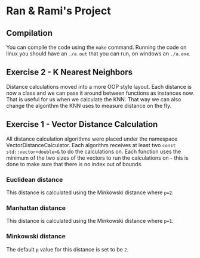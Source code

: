 # Ran & Rami's Project

## Compilation
You can compile the code using the `make` command.
Running the code on linux you should have an `./a.out` that you can run, on windows an `./a.exe`.

## Exercise 2 - K Nearest Neighbors
Distance calculations moved into a more OOP style layout. Each distance is now a class and we can pass it around between functions as instances now. That is useful for us when we calculate the KNN. That way we can also change the algorithm the KNN uses to measure distance on the fly.

## Exercise 1 - Vector Distance Calculation
All distance calculation algorithms were placed under the namespace VectorDistanceCalculator. Each algorithm receives at least two `const std::vector<double>&` to do the calculations on. Each function uses the minimum of the two sizes of the vectors to run the calculations on - this is done to make sure that there is no index out of bounds.
### Euclidean distance
This distance is calculated using the Minkowski distance where `p=2`.
### Manhattan distance
This distance is calculated using the Minkowski distance where `p=1`.
### Minkowski distance
The default `p` value for this distance is set to be `2`.
